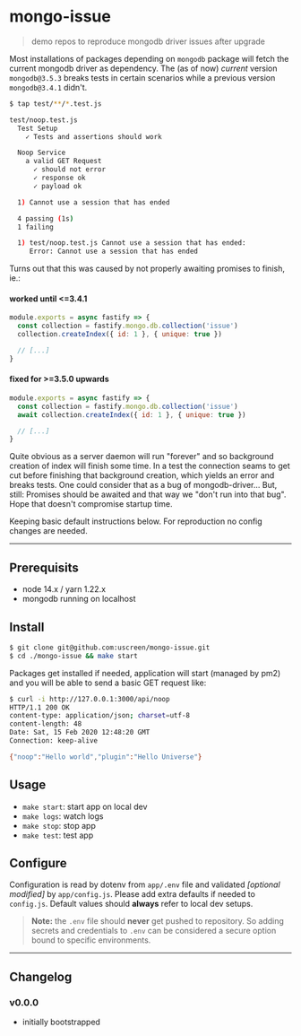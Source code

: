 # mongo-issue

> demo repos to reproduce mongodb driver issues after upgrade

Most installations of packages depending on `mongodb` package will fetch the current mongodb driver as dependency. The (as of now) *current* version `mongodb@3.5.3` breaks tests in certain scenarios while a previous version `mongodb@3.4.1` didn't.

```sh
$ tap test/**/*.test.js

test/noop.test.js
  Test Setup
    ✓ Tests and assertions should work

  Noop Service
    a valid GET Request
      ✓ should not error
      ✓ response ok
      ✓ payload ok

  1) Cannot use a session that has ended

  4 passing (1s)
  1 failing

  1) test/noop.test.js Cannot use a session that has ended:
     Error: Cannot use a session that has ended
```

Turns out that this was caused by not properly awaiting promises to finish, ie.:

#### worked until <=3.4.1

```js
module.exports = async fastify => {
  const collection = fastify.mongo.db.collection('issue')
  collection.createIndex({ id: 1 }, { unique: true })

  // [...] 
}
```

#### fixed for >=3.5.0 upwards

```js
module.exports = async fastify => {
  const collection = fastify.mongo.db.collection('issue')
  await collection.createIndex({ id: 1 }, { unique: true })

  // [...] 
}
```

Quite obvious as a server daemon will run "forever" and so background creation of index will finish some time. In a test the connection seams to get cut before finishing that background creation, which yields an error and breaks tests. One could consider that as a bug of mongodb-driver... But, still: Promises should be awaited and that way we "don't run into that bug". Hope that doesn't compromise startup time.

Keeping basic default instructions below. For reproduction no config changes are needed.

---

## Prerequisits

* node 14.x / yarn 1.22.x
* mongodb running on localhost

## Install

```sh
$ git clone git@github.com:uscreen/mongo-issue.git
$ cd ./mongo-issue && make start
```

Packages get installed if needed, application will start (managed by pm2) and you will be able to send a basic GET request like:

```sh
$ curl -i http://127.0.0.1:3000/api/noop
HTTP/1.1 200 OK
content-type: application/json; charset=utf-8
content-length: 48
Date: Sat, 15 Feb 2020 12:48:20 GMT
Connection: keep-alive

{"noop":"Hello world","plugin":"Hello Universe"}
```

## Usage

* `make start`: start app on local dev
* `make logs`: watch logs
* `make stop`: stop app
* `make test`: test app

## Configure

Configuration is read by dotenv from `app/.env` file and validated _[optional modified]_ by `app/config.js`. Please add extra defaults if needed to `config.js`. Default values should __always__ refer to local dev setups.

> __Note:__
> the `.env` file should __never__ get pushed to repository. So adding secrets and credentials to `.env` can be considered a secure option bound to specific environments.

---

## Changelog

### v0.0.0

- initially bootstrapped
